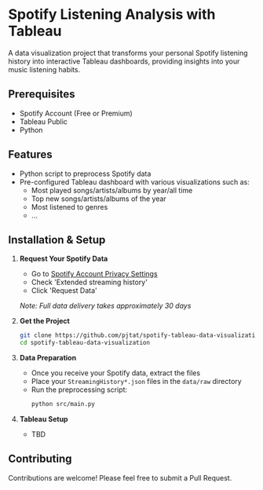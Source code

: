 # Spotify Listening Analysis with Tableau

A data visualization project that transforms your personal Spotify listening history into interactive Tableau dashboards, providing insights into your music listening habits.

## Prerequisites
- Spotify Account (Free or Premium)
- Tableau Public
- Python 

## Features 
- Python script to preprocess Spotify data
- Pre-configured Tableau dashboard with various visualizations such as:
  - Most played songs/artists/albums by year/all time
  - Top new songs/artists/albums of the year
  - Most listened to genres 
  - ...

## Installation & Setup

1. **Request Your Spotify Data**
   - Go to [Spotify Account Privacy Settings](https://www.spotify.com/us/account/privacy/)
   - Check 'Extended streaming history'
   - Click 'Request Data'
   
   *Note: Full data delivery takes approximately 30 days*

2. **Get the Project**
   ```bash
   git clone https://github.com/pjtat/spotify-tableau-data-visualization.git
   cd spotify-tableau-data-visualization
   ```

3. **Data Preparation**
   - Once you receive your Spotify data, extract the files
   - Place your `StreamingHistory*.json` files in the `data/raw` directory
   - Run the preprocessing script:
     ```bash
     python src/main.py
     ```

4. **Tableau Setup**
   - TBD

## Contributing
Contributions are welcome! Please feel free to submit a Pull Request.